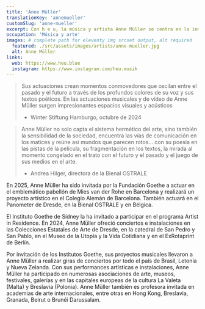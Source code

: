 ```yaml
---
title: 'Anne Müller'
translationKey: 'annemueller'
customSlug: 'anne-mueller'
excerpt: Con h e u, la música y artista Anne Müller se centra en la inmediatez de la música y el arte.
occupation: 'Música y arte'
images: # complete path for eleventy img srcset output, alt required
  featured: ./src/assets/images/artists/anne-mueller.jpg
  alt: Anne Müller
links:
  web: https://www.heu.blue
  instagram: https://www.instagram.com/heu.musik
---
```


> Sus actuaciones crean momentos conmovedores que oscilan entre el pasado y el futuro a través de los profundos colores de su voz y sus textos poéticos.
> En las actuaciones musicales y de vídeo de Anne Müller surgen impresionantes espacios visuales y acústicos
>
> - Winter Stiftung Hamburgo, octubre de 2024

> Anne Müller no solo capta el sistema hermético del arte, sino también la sensibilidad de la sociedad, encuentra las vías de comunicación en los matices y reúne así mundos
> que parecen rotos... con su poesía en las pistas de la película, su fragmentación en los textos, la mirada al momento congelado en el trato con el futuro y el pasado y
> el juego de sus medios en el arte.
>
> - Andrea Hilger, directora de la Bienal OSTRALE

En 2025, Anne Müller ha sido invitada por la Fundación Goethe a actuar en el emblemático pabellón de Mies van der Rohe en Barcelona y realizará un proyecto artístico en el Colegio Alemán de Barcelona. También actuará en el Panometer de Dresde, en la Bienal OSTRALE y en Bélgica.

El Instituto Goethe de Sídney la ha invitado a participar en el programa Artist in Residence. En 2024, Anne Müller ofreció conciertos e instalaciones en las Colecciones Estatales de Arte de Dresde, en la catedral de San Pedro y San Pablo, en el Museo de la Utopía y la Vida Cotidiana y en el ExRotaprint de Berlín.

Por invitación de los Institutos Goethe, sus proyectos musicales llevaron a Anne Müller a realizar giras de conciertos por todo el país de Brasil, Letonia y Nueva Zelanda. Con sus performances artísticas e instalaciones, Anne Müller ha participado en numerosas asociaciones de arte, museos, festivales, galerías y en las capitales europeas de la cultura La Valeta (Malta) y Breslavia (Polonia). Anne Müller también es profesora invitada en academias de arte internacionales, entre otras en Hong Kong, Breslavia, Granada,
Beirut o Brunéi Darussalam.
